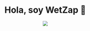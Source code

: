 <div align="center">
<h1 align="center">Hola, soy WetZap</a> 👋</h1>
<div align="center">
<img src="https://upload.wikimedia.org/wikipedia/commons/thumb/5/5b/Michelangelo_-_Creation_of_Adam_%28cropped%29.jpg/800px-Michelangelo_-_Creation_of_Adam_%28cropped%29.jpg">
<!--
**WetZap/WetZap** is a ✨ _special_ ✨ repository because its `README.md` (this file) appears on your GitHub profile.


![Anurag's GitHub stats](https://github-readme-stats.vercel.app/api?username=anuraghazra&show_icons=true&theme=transparent)
Here are some ideas to get you started:

- 🔭 I’m currently working on ...
- 🌱 I’m currently learning ...
- 👯 I’m looking to collaborate on ...
- 🤔 I’m looking for help with ...
- 💬 Ask me about ...
- 📫 How to reach me: ...
- 😄 Pronouns: ...
- ⚡ Fun fact: ...
-->

